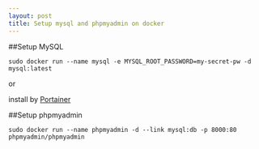 ```yaml
---
layout: post
title: Setup mysql and phpmyadmin on docker
---
```


##Setup MySQL

```
sudo docker run --name mysql -e MYSQL_ROOT_PASSWORD=my-secret-pw -d mysql:latest
```
or

install by [Portainer](https://portainer.io/install.html)


##Setup phpmyadmin

```
sudo docker run --name phpmyadmin -d --link mysql:db -p 8000:80 phpmyadmin/phpmyadmin
```
